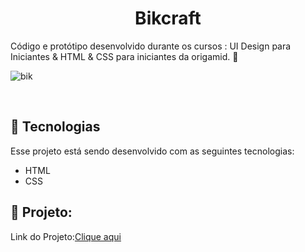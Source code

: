 <h1 align="center">
 Bikcraft
</h1>
<p> Código e protótipo desenvolvido durante os cursos : UI Design para Iniciantes & HTML & CSS para iniciantes da origamid. 🐯 </p>

![bik](https://github.com/ThabataAmanda/bikcraft/assets/63726379/9d4888f0-b0b7-49e5-ba8b-78cf3d13f269)

<br>

## 🚀 Tecnologias
Esse projeto está sendo desenvolvido com as seguintes tecnologias:

- HTML
- CSS

## 🚧 Projeto:
Link do Projeto:<a href="https://thabataamanda.github.io/bikcraft/" target="_blank">Clique aqui </a>


